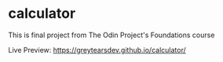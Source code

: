 # calculator

This is final project from The Odin Project's Foundations course

Live Preview: https://greytearsdev.github.io/calculator/
